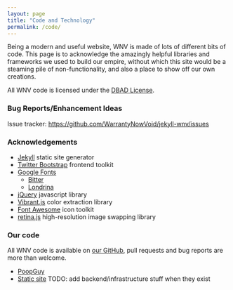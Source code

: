```yaml
---
layout: page
title: "Code and Technology"
permalink: /code/
---
```


Being a modern and useful website, WNV is made of lots of different bits of code. This page is to acknowledge the amazingly helpful libraries and frameworks we used to build our empire, without which this site would be a steaming pile of non-functionality, and also a place to show off our own creations.

All WNV code is licensed under the [DBAD License](https://warrantynowvoid.com/licenses).

### Bug Reports/Enhancement Ideas

Issue tracker: <https://github.com/WarrantyNowVoid/jekyll-wnv/issues>

### Acknowledgements

- [Jekyll](https://jekyllrb.com/) static site generator
- [Twitter Bootstrap](https://getbootstrap.com) frontend toolkit
- [Google Fonts](https://fonts.google.com)
    - [Bitter](https://fonts.google.com/specimen/Bitter)
    - [Londrina](https://github.com/marcelommp/Londrina-Typeface/)
- [jQuery](https://jquery.com) javascript library
- [Vibrant.js](https://jariz.github.io/vibrant.js/) color extraction library
- [Font Awesome](https://fontawesome.com) icon toolkit
- [retina.js](https://imulus.github.io/retinajs/) high-resolution image swapping library

### Our code

All WNV code is available on [our GitHub](https://github.com/WarrantyNowVoid), pull requests and bug reports are more than welcome.

- [PoopGuy](https://github.com/WarrantyNowVoid/PoopGuyPlugins)
- [Static site](https://github.com/WarrantyNowVoid/jekyll-wnv/)
TODO: add backend/infrastructure stuff when they exist